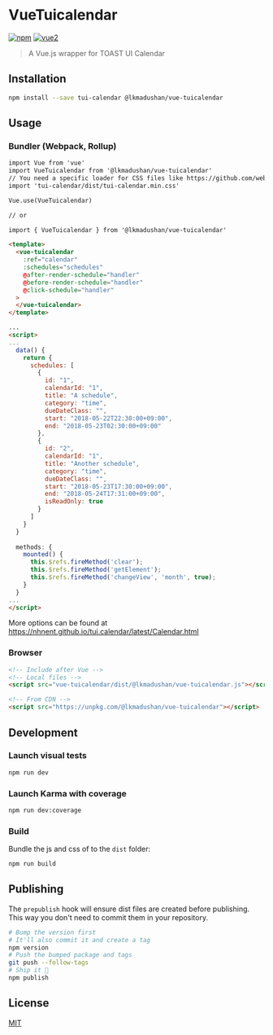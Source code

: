 # VueTuicalendar

[![npm](https://img.shields.io/npm/v/vue-tuicalendar.svg)](https://www.npmjs.com/package/vue-tuicalendar) [![vue2](https://img.shields.io/badge/vue-2.x-brightgreen.svg)](https://vuejs.org/)

> A Vue.js wrapper for TOAST UI Calendar

## Installation

```bash
npm install --save tui-calendar @lkmadushan/vue-tuicalendar
```

## Usage

### Bundler (Webpack, Rollup)

```html
import Vue from 'vue'
import VueTuicalendar from '@lkmadushan/vue-tuicalendar'
// You need a specific loader for CSS files like https://github.com/webpack/css-loader
import 'tui-calendar/dist/tui-calendar.min.css'

Vue.use(VueTuicalendar)

// or

import { VueTuicalendar } from '@lkmadushan/vue-tuicalendar'
```

```html
<template>
  <vue-tuicalendar
    :ref="calendar"
    :schedules="schedules"
    @after-render-schedule="handler"
    @before-render-schedule="handler"
    @click-schedule="handler"
  >
  </vue-tuicalendar>
</template>

...
<script>
...
  data() {
    return {
      schedules: [
        {
          id: "1",
          calendarId: "1",
          title: "A schedule",
          category: "time",
          dueDateClass: "",
          start: "2018-05-22T22:30:00+09:00",
          end: "2018-05-23T02:30:00+09:00"
        },
        {
          id: "2",
          calendarId: "1",
          title: "Another schedule",
          category: "time",
          dueDateClass: "",
          start: "2018-05-23T17:30:00+09:00",
          end: "2018-05-24T17:31:00+09:00",
          isReadOnly: true
        }
      ]
    }
  }
  
  methods: {
    mounted() {
      this.$refs.fireMethod('clear');
      this.$refs.fireMethod('getElement');
      this.$refs.fireMethod('changeView', 'month', true);
    }
  }
...
</script>
```

More options can be found at https://nhnent.github.io/tui.calendar/latest/Calendar.html

### Browser

```html
<!-- Include after Vue -->
<!-- Local files -->
<script src="vue-tuicalendar/dist/@lkmadushan/vue-tuicalendar.js"></script>

<!-- From CDN -->
<script src="https://unpkg.com/@lkmadushan/vue-tuicalendar"></script>
```

## Development

### Launch visual tests

```bash
npm run dev
```

### Launch Karma with coverage

```bash
npm run dev:coverage
```

### Build

Bundle the js and css of to the `dist` folder:

```bash
npm run build
```


## Publishing

The `prepublish` hook will ensure dist files are created before publishing. This
way you don't need to commit them in your repository.

```bash
# Bump the version first
# It'll also commit it and create a tag
npm version
# Push the bumped package and tags
git push --follow-tags
# Ship it 🚀
npm publish
```

## License

[MIT](http://opensource.org/licenses/MIT)
